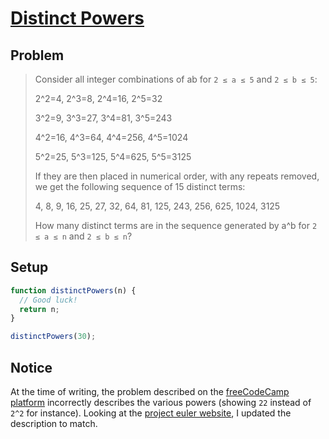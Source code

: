 # [Distinct Powers](https://www.freecodecamp.org/learn/coding-interview-prep/project-euler/problem-29-distinct-powers)

## Problem

> Consider all integer combinations of ab for `2 ≤ a ≤ 5` and `2 ≤ b ≤ 5`:
>
> 2^2=4, 2^3=8, 2^4=16, 2^5=32
>
> 3^2=9, 3^3=27, 3^4=81, 3^5=243
>
> 4^2=16, 4^3=64, 4^4=256, 4^5=1024
>
> 5^2=25, 5^3=125, 5^4=625, 5^5=3125
>
> If they are then placed in numerical order, with any repeats removed, we get the following sequence of 15 distinct terms:
>
> 4, 8, 9, 16, 25, 27, 32, 64, 81, 125, 243, 256, 625, 1024, 3125
>
> How many distinct terms are in the sequence generated by a^b for `2 ≤ a ≤ n` and `2 ≤ b ≤ n`?

## Setup

```js
function distinctPowers(n) {
  // Good luck!
  return n;
}

distinctPowers(30);
```

## Notice

At the time of writing, the problem described on the [freeCodeCamp platform](https://www.freecodecamp.org/learn/coding-interview-prep/project-euler/problem-29-distinct-powers) incorrectly describes the various powers (showing `22` instead of `2^2` for instance). Looking at the [project euler website](https://projecteuler.net/problem=29), I updated the description to match.
